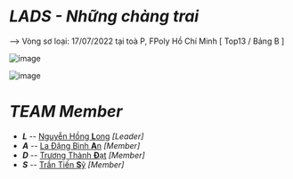 # ***LADS - Những chàng trai***

--> Vòng sơ loại: 17/07/2022 tại toà P, FPoly Hồ Chí Minh [ Top13 / Bảng B ]

![image](https://user-images.githubusercontent.com/90229487/181056829-2e009306-c140-4b33-9fca-f050cad36544.png)

![image](https://user-images.githubusercontent.com/90229487/218398216-88ee1322-ebfa-468c-a877-202a47adaac4.png)


# ***TEAM Member***
- ***L*** -- [Nguyễn Hồng **L**ong](https://github.com/nhlong250702) *[Leader]*
- ***A*** -- [La Đặng Bình **A**n](https://github.com/AnLaVN)  *[Member]*
- ***D*** -- [Trương Thành **Đ**ạt](https://github.com/TTDAT25) *[Member]*
- ***S*** -- [Trần Tiến **S**ỹ](https://github.com/TranTienSy)     *[Member]*
